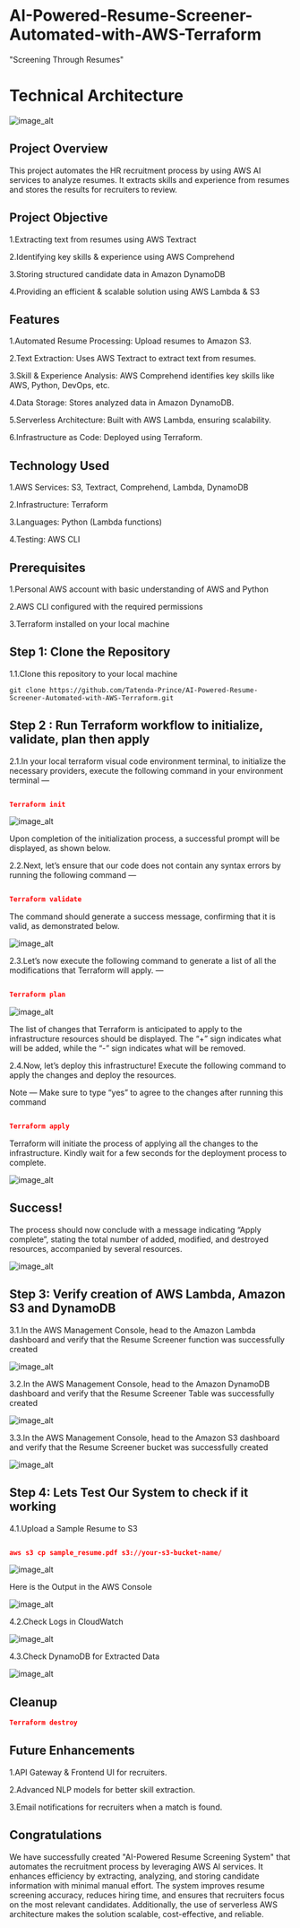 # AI-Powered-Resume-Screener-Automated-with-AWS-Terraform

"Screening Through Resumes"

# Technical Architecture

![image_alt]()

## Project Overview

This project automates the HR recruitment process by using AWS AI services to analyze resumes. It extracts skills and experience from resumes and stores the results for recruiters to review.

## Project Objective 

1.Extracting text from resumes using AWS Textract

2.Identifying key skills & experience using AWS Comprehend

3.Storing structured candidate data in Amazon DynamoDB

4.Providing an efficient & scalable solution using AWS Lambda & S3


## Features

1.Automated Resume Processing: Upload resumes to Amazon S3.

2.Text Extraction: Uses AWS Textract to extract text from resumes.

3.Skill & Experience Analysis: AWS Comprehend identifies key skills like AWS, Python, DevOps, etc.

4.Data Storage: Stores analyzed data in Amazon DynamoDB.

5.Serverless Architecture: Built with AWS Lambda, ensuring scalability.

6.Infrastructure as Code: Deployed using Terraform.


## Technology Used

1.AWS Services: S3, Textract, Comprehend, Lambda, DynamoDB

2.Infrastructure: Terraform

3.Languages: Python (Lambda functions)

4.Testing: AWS CLI


## Prerequisites

1.Personal AWS account with basic understanding of AWS and Python

2.AWS CLI configured with the required permissions

3.Terraform installed on your local machine


## Step 1: Clone the Repository

1.1.Clone this repository to your local machine

```language
git clone https://github.com/Tatenda-Prince/AI-Powered-Resume-Screener-Automated-with-AWS-Terraform.git

```

## Step 2 : Run Terraform workflow to initialize, validate, plan then apply

2.1.In your local terraform visual code environment terminal, to initialize the necessary providers, execute the following command in your environment terminal —

```json

Terraform init

```

![image_alt](https://github.com/Tatenda-Prince/AI-Powered-Resume-Screener-Automated-with-AWS-Terraform/blob/13137591852601f834fb477da5d85204830d5206/img/Screenshot%202025-02-16%20203301.png)


Upon completion of the initialization process, a successful prompt will be displayed, as shown below.


2.2.Next, let’s ensure that our code does not contain any syntax errors by running the following command —

```json

Terraform validate

```

The command should generate a success message, confirming that it is valid, as demonstrated below.

![image_alt](https://github.com/Tatenda-Prince/AI-Powered-Resume-Screener-Automated-with-AWS-Terraform/blob/fde661d4e2e2639aaa061d50bd28f55859ba2372/img/Screenshot%202025-02-16%20203327.png)

2.3.Let’s now execute the following command to generate a list of all the modifications that Terraform will apply. —


```json

Terraform plan

```

![image_alt](https://github.com/Tatenda-Prince/AI-Powered-Resume-Screener-Automated-with-AWS-Terraform/blob/fad3bb31fb9e1848ff22819f325e55287af243c8/img/Screenshot%202025-02-16%20203405.png)

The list of changes that Terraform is anticipated to apply to the infrastructure resources should be displayed. The “+” sign indicates what will be added, while the “-” sign indicates what will be removed.


2.4.Now, let’s deploy this infrastructure! Execute the following command to apply the changes and deploy the resources.

Note — Make sure to type “yes” to agree to the changes after running this command


```json

Terraform apply

```

Terraform will initiate the process of applying all the changes to the infrastructure. Kindly wait for a few seconds for the deployment process to complete.


![image_alt](https://github.com/Tatenda-Prince/AI-Powered-Resume-Screener-Automated-with-AWS-Terraform/blob/9db4af2d48a621cebbd3a3cea5e4203f90b9c9a2/img/Screenshot%202025-02-16%20203621.png)


## Success!

The process should now conclude with a message indicating “Apply complete”, stating the total number of added, modified, and destroyed resources, accompanied by several resources.


![image_alt](https://github.com/Tatenda-Prince/AI-Powered-Resume-Screener-Automated-with-AWS-Terraform/blob/a65dc0dc27d848b159ba7a0b06336eef5f9984b8/img/Screenshot%202025-02-16%20203648.png)


## Step 3: Verify creation of AWS Lambda, Amazon S3 and DynamoDB

3.1.In the AWS Management Console, head to the Amazon Lambda dashboard and verify that the Resume Screener function was successfully created

![image_alt](https://github.com/Tatenda-Prince/AI-Powered-Resume-Screener-Automated-with-AWS-Terraform/blob/3ffa37010cc979e6f716c431e8373d391d9067a9/img/Screenshot%202025-02-16%20205031.png)


3.2.In the AWS Management Console, head to the Amazon DynamoDB dashboard and verify that the Resume Screener Table was successfully created

![image_alt](https://github.com/Tatenda-Prince/AI-Powered-Resume-Screener-Automated-with-AWS-Terraform/blob/502f5f1ed7ba555b47cd1f8df839158afda3c77c/img/Screenshot%202025-02-16%20205049.png)


3.3.In the AWS Management Console, head to the Amazon S3 dashboard and verify that the Resume Screener bucket was successfully created

![image_alt](https://github.com/Tatenda-Prince/AI-Powered-Resume-Screener-Automated-with-AWS-Terraform/blob/6a7523717c39a7bc1bdd923935c7b9184dec171a/img/Screenshot%202025-02-16%20204955.png)


## Step 4: Lets Test Our System to check if it working

4.1.Upload a Sample Resume to S3

```json

aws s3 cp sample_resume.pdf s3://your-s3-bucket-name/

```

![image_alt](https://github.com/Tatenda-Prince/AI-Powered-Resume-Screener-Automated-with-AWS-Terraform/blob/3b910dcd73e06e7c7a3508fc542129b6377964b4/img/Screenshot%202025-02-16%20212421.png)


Here is the Output in the AWS Console


![image_alt](https://github.com/Tatenda-Prince/AI-Powered-Resume-Screener-Automated-with-AWS-Terraform/blob/c6ddb9f7a61c9ee239cbd3b306258b2755c7d63b/img/Screenshot%202025-02-16%20212447.png)


4.2.Check Logs in CloudWatch

![image_alt](https://github.com/Tatenda-Prince/AI-Powered-Resume-Screener-Automated-with-AWS-Terraform/blob/526e0bedf53bbb6dbb31798506a6f33455ac268f/img/Screenshot%202025-02-16%20212600.png)


4.3.Check DynamoDB for Extracted Data

![image_alt](https://github.com/Tatenda-Prince/AI-Powered-Resume-Screener-Automated-with-AWS-Terraform/blob/eeb4b5c22b1eb510483521fd60909cbf73b8ac3f/img/Screenshot%202025-02-16%20212658.png)


## Cleanup

```json
Terraform destroy
```


## Future Enhancements

1.API Gateway & Frontend UI for recruiters.

2.Advanced NLP models for better skill extraction.

3.Email notifications for recruiters when a match is found.


## Congratulations

We have successfully created "AI-Powered Resume Screening System" that automates the recruitment process by leveraging AWS AI services. It enhances efficiency by extracting, analyzing, and storing candidate information with minimal manual effort. The system improves resume screening accuracy, reduces hiring time, and ensures that recruiters focus on the most relevant candidates. Additionally, the use of serverless AWS architecture makes the solution scalable, cost-effective, and reliable.















